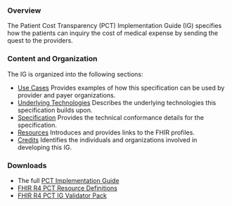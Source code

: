 ### Overview
The Patient Cost Transparency (PCT) Implementation Guide (IG) specifies how the patients can inquiry the cost of medical expense by sending the quest to the providers.

### Content and Organization
The IG is organized into the following sections:
* [Use Cases](use_case.html) Provides examples of how this specification can be used by provider and payer organizations.
* [Underlying Technologies](underlying_technologies.html) Describes the underlying technologies this specification builds upon.
* [Specification](specification.html) Provides the technical conformance details for the specification.
* [Resources](resources.html) Introduces and provides links to the FHIR profiles.
* [Credits](credits.html) Identifies the individuals and organizations involved in developing this IG.

### Downloads
* The full [PCT Implementation Guide](full-ig.zip)
* [FHIR R4 PCT Resource Definitions](definitions.json.zip)
* [FHIR R4 PCT IG Validator Pack](validator-davinci-pct.pack)
